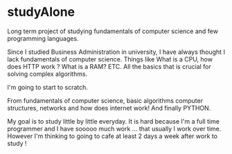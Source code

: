 # studyAlone

Long term project of studying fundamentals of computer science and few programming languages.

Since I studied Business Administration in university, I have always thought I lack fundamentals of computer science.
Things like What is a CPU, how does HTTP work ? What is a RAM? ETC. 
All the basics that is crucial for solving complex algorithms.

I'm going to start to scratch.

From fundamentals of computer science,
basic algorithms
computer structures, networks and how does internet work!
And finally PYTHON.

My goal is to study little by little everyday.
It is hard because I'm a full time programmer and I have sooooo much work ...
that usually I work over time. However I'm thinking to going to cafe at least 2 days a week
after work to study ! 

